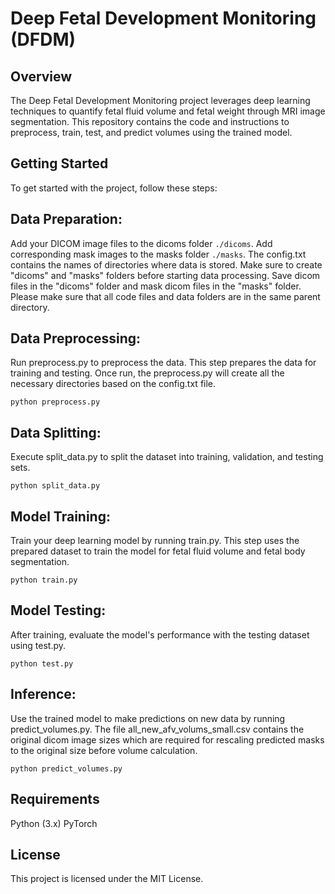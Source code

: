 # Deep Fetal Development Monitoring (DFDM)
## Overview
The Deep Fetal Development Monitoring project leverages deep learning techniques to quantify fetal fluid volume and fetal weight through MRI image segmentation. This repository contains the code and instructions to preprocess, train, test, and predict volumes using the trained model.

## Getting Started
To get started with the project, follow these steps:

## Data Preparation:

Add your DICOM image files to the dicoms folder ```./dicoms```.
Add corresponding mask images to the masks folder ```./masks```.
The config.txt contains the names of directories where data is stored. Make sure to create "dicoms" and "masks" folders before starting data processing.
Save dicom files in the "dicoms" folder and mask dicom files in the "masks" folder. Please make sure that all code files and data folders are in the same parent directory.
## Data Preprocessing:

Run preprocess.py to preprocess the data. This step prepares the data for training and testing.
Once run, the preprocess.py will create all the necessary directories based on the config.txt file.
```
python preprocess.py
```
## Data Splitting:

Execute split_data.py to split the dataset into training, validation, and testing sets.
```
python split_data.py
```
## Model Training:

Train your deep learning model by running train.py. This step uses the prepared dataset to train the model for fetal fluid volume and fetal body segmentation.
```
python train.py
```
## Model Testing:

After training, evaluate the model's performance with the testing dataset using test.py.
```
python test.py
```
## Inference:

Use the trained model to make predictions on new data by running predict_volumes.py.
The file all_new_afv_volums_small.csv contains the original dicom image sizes which are required for rescaling predicted masks to the original size before volume calculation.
```
python predict_volumes.py
```
## Requirements
Python (3.x)
PyTorch 
## License
This project is licensed under the MIT License.
